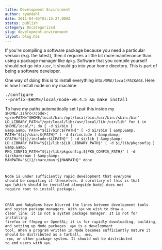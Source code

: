 ```yaml
---
title: Development Environment
author: ryandahl
date: 2011-04-05T03:16:27.000Z
status: publish
category: Uncategorized
slug: development-environment
layout: blog.hbs
---
```


If you're compiling a software package because you need a particular version (e.g. the latest), then it requires a little bit more maintenance than using a package manager like <code>dpkg</code>. Software that you compile yourself should *not* go into <code>/usr</code>, it should go into your home directory. This is part of being a software developer. 

One way of doing this is to install everything into <code>$HOME/local/$PACKAGE</code>. Here is how I install node on my machine:<pre>./configure --prefix=$HOME/local/node-v0.4.5 &amp;&amp; make install</pre>

To have my paths automatically set I put this inside my <code>$HOME/.zshrc</code>:<pre>PATH="$HOME/local/bin:/opt/local/bin:/usr/bin:/sbin:/bin"
LD_LIBRARY_PATH="/opt/local/lib:/usr/local/lib:/usr/lib"
for i in $HOME/local/*; do
  [ -d $i/bin ] &amp;&amp; PATH="${i}/bin:${PATH}"
  [ -d $i/sbin ] &amp;&amp; PATH="${i}/sbin:${PATH}"
  [ -d $i/include ] &amp;&amp; CPATH="${i}/include:${CPATH}"
  [ -d $i/lib ] &amp;&amp; LD_LIBRARY_PATH="${i}/lib:${LD_LIBRARY_PATH}"
  [ -d $i/lib/pkgconfig ] &amp;&amp; PKG_CONFIG_PATH="${i}/lib/pkgconfig:${PKG_CONFIG_PATH}"
  [ -d $i/share/man ] &amp;&amp; MANPATH="${i}/share/man:${MANPATH}"
done</pre>

Node is under sufficiently rapid development that <i>everyone</i> should be compiling it themselves. A corollary of this is that <code>npm</code> (which should be installed alongside Node) does not require root to install packages.

CPAN and RubyGems have blurred the lines between development tools and system package managers. With <code>npm</code> we wish to draw a clear line: it is not a system package manager. It is not for installing firefox or ffmpeg or OpenSSL; it is for rapidly downloading, building, and setting up Node packages. <code>npm</code> is a <i>development</i> tool. When a program written in Node becomes sufficiently mature it should be distributed as a tarball, <code>.deb</code>, <code>.rpm</code>, or other package system. It should not be distributed to end users with <code>npm</code>.
